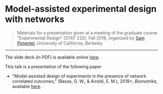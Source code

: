 # Model-assisted experimental design with networks

> Materials for a presentation given at a meeting of the graduate course
> "Experimental Design" (STAT 232), Fall 2018, organized by [Sam
> Pimentel](https://www.stat.berkeley.edu/~spi/), University of California,
> Berkeley

---

The slide deck (in PDF) is available online
[here](https://statistics.berkeley.edu/~nhejazi/present/2018_stat232_network_outcomes.pdf).

This talk is a presentation of the following paper

* "Model-assisted design of experiments in the presence of network
    correlated outcomes," (Basse, G. W., & Airoldi, E. M.), 2018+,
    _Biometrika_, available [here](https://arxiv.org/abs/1507.00803).

